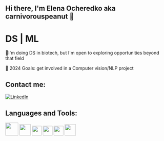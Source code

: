 ## Hi there, I'm Elena Ocheredko aka carnivorouspeanut 👋
# DS | ML
🧬I'm doing DS in biotech, but I'm open to exploring opportunities beyond that field

🥅 2024 Goals: get involved in a Computer vision/NLP project

## Contact me:
[![LinkedIn](https://upload.wikimedia.org/wikipedia/commons/c/ca/LinkedIn_logo_initials.png)](https://www.linkedin.com/in/elena-ocheredko-b3893b167/)


## Languages and Tools:
<img src="https://github.com/user-attachments/assets/6b3bd512-3ceb-4220-ad65-c24e7a29bc8c" width="40" height="40"> <img src="https://github.com/user-attachments/assets/b8c76f83-a802-4222-93a0-e78e58b5bf6f" width="35" height="35">              <img src="https://github.com/user-attachments/assets/61239759-c71e-46de-a9c7-aa4f2bd4702d" width="30" height="30">       <img src="https://github.com/user-attachments/assets/ccbca4b2-1321-4db7-9559-ca70d16f4e9d" width="30" height="30"> <img src="https://github.com/user-attachments/assets/fa141e01-f312-474d-bfc6-2ecea7ad13dd" width="30" height="30">                  <img src="https://github.com/user-attachments/assets/1414d919-60fc-47c7-89d6-4839be8e1df9" width="35" height="35">








